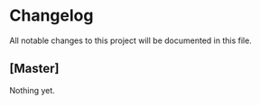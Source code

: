 # Changelog

All notable changes to this project will be documented in this file.

## [Master]

Nothing yet.
